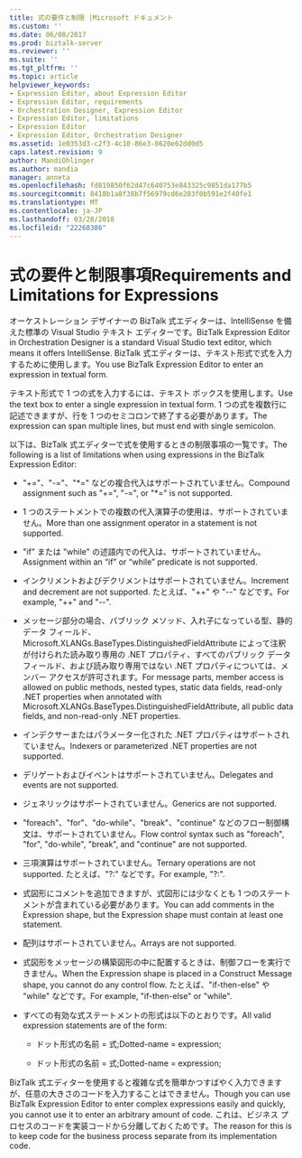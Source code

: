 ```yaml
---
title: 式の要件と制限 |Microsoft ドキュメント
ms.custom: ''
ms.date: 06/08/2017
ms.prod: biztalk-server
ms.reviewer: ''
ms.suite: ''
ms.tgt_pltfrm: ''
ms.topic: article
helpviewer_keywords:
- Expression Editor, about Expression Editor
- Expression Editor, requirements
- Orchestration Designer, Expression Editor
- Expression Editor, limitations
- Expression Editor
- Expression Editor, Orchestration Designer
ms.assetid: 1e0353d3-c2f3-4c10-86e3-8620e62dd0d5
caps.latest.revision: 9
author: MandiOhlinger
ms.author: mandia
manager: anneta
ms.openlocfilehash: fd819850f62d47c640753e843325c9851da177b5
ms.sourcegitcommit: 8418b1a8f38b7f56979cd6e203f0b591e2f40fe1
ms.translationtype: MT
ms.contentlocale: ja-JP
ms.lasthandoff: 03/28/2018
ms.locfileid: "22268386"
---
```

# <a name="requirements-and-limitations-for-expressions"></a><span data-ttu-id="07c42-102">式の要件と制限事項</span><span class="sxs-lookup"><span data-stu-id="07c42-102">Requirements and Limitations for Expressions</span></span>
<span data-ttu-id="07c42-103">オーケストレーション デザイナーの BizTalk 式エディターは、IntelliSense を備えた標準の Visual Studio テキスト エディターです。</span><span class="sxs-lookup"><span data-stu-id="07c42-103">BizTalk Expression Editor in Orchestration Designer is a standard Visual Studio text editor, which means it offers IntelliSense.</span></span> <span data-ttu-id="07c42-104">BizTalk 式エディターは、テキスト形式で式を入力するために使用します。</span><span class="sxs-lookup"><span data-stu-id="07c42-104">You use BizTalk Expression Editor to enter an expression in textual form.</span></span>  
  
 <span data-ttu-id="07c42-105">テキスト形式で 1 つの式を入力するには、テキスト ボックスを使用します。</span><span class="sxs-lookup"><span data-stu-id="07c42-105">Use the text box to enter a single expression in textual form.</span></span> <span data-ttu-id="07c42-106">1 つの式を複数行に記述できますが、行を 1 つのセミコロンで終了する必要があります。</span><span class="sxs-lookup"><span data-stu-id="07c42-106">The expression can span multiple lines, but must end with single semicolon.</span></span>  
  
 <span data-ttu-id="07c42-107">以下は、BizTalk 式エディターで式を使用するときの制限事項の一覧です。</span><span class="sxs-lookup"><span data-stu-id="07c42-107">The following is a list of limitations when using expressions in the BizTalk Expression Editor:</span></span>  
  
-   <span data-ttu-id="07c42-108">"+="、"-="、"\*=" などの複合代入はサポートされていません。</span><span class="sxs-lookup"><span data-stu-id="07c42-108">Compound assignment such as "+=", "-=", or "\*=" is not supported.</span></span>  
  
-   <span data-ttu-id="07c42-109">1 つのステートメントでの複数の代入演算子の使用は、サポートされていません。</span><span class="sxs-lookup"><span data-stu-id="07c42-109">More than one assignment operator in a statement is not supported.</span></span>  
  
-   <span data-ttu-id="07c42-110">"if" または "while" の述語内での代入は、サポートされていません。</span><span class="sxs-lookup"><span data-stu-id="07c42-110">Assignment within an “if” or “while” predicate is not supported.</span></span>  
  
-   <span data-ttu-id="07c42-111">インクリメントおよびデクリメントはサポートされていません。</span><span class="sxs-lookup"><span data-stu-id="07c42-111">Increment and decrement are not supported.</span></span> <span data-ttu-id="07c42-112">たとえば、"++" や "--" などです。</span><span class="sxs-lookup"><span data-stu-id="07c42-112">For example, "++" and "--".</span></span>  
  
-   <span data-ttu-id="07c42-113">メッセージ部分の場合、パブリック メソッド、入れ子になっている型、静的データ フィールド、Microsoft.XLANGs.BaseTypes.DistinguishedFieldAttribute によって注釈が付けられた読み取り専用の .NET プロパティ、すべてのパブリック データ フィールド、および読み取り専用ではない .NET プロパティについては、メンバー アクセスが許可されます。</span><span class="sxs-lookup"><span data-stu-id="07c42-113">For message parts, member access is allowed on public methods, nested types, static data fields, read-only .NET properties when annotated with Microsoft.XLANGs.BaseTypes.DistinguishedFieldAttribute, all public data fields, and non-read-only .NET properties.</span></span>  
  
-   <span data-ttu-id="07c42-114">インデクサーまたはパラメーター化された .NET プロパティはサポートされていません。</span><span class="sxs-lookup"><span data-stu-id="07c42-114">Indexers or parameterized .NET properties are not supported.</span></span>  
  
-   <span data-ttu-id="07c42-115">デリゲートおよびイベントはサポートされていません。</span><span class="sxs-lookup"><span data-stu-id="07c42-115">Delegates and events are not supported.</span></span>  
  
-   <span data-ttu-id="07c42-116">ジェネリックはサポートされていません。</span><span class="sxs-lookup"><span data-stu-id="07c42-116">Generics are not supported.</span></span>  
  
-   <span data-ttu-id="07c42-117">"foreach"、"for"、"do-while"、"break"、"continue" などのフロー制御構文は、サポートされていません。</span><span class="sxs-lookup"><span data-stu-id="07c42-117">Flow control syntax such as "foreach", "for", "do-while", "break", and "continue" are not supported.</span></span>  
  
-   <span data-ttu-id="07c42-118">三項演算はサポートされていません。</span><span class="sxs-lookup"><span data-stu-id="07c42-118">Ternary operations are not supported.</span></span> <span data-ttu-id="07c42-119">たとえば、"?:" などです。</span><span class="sxs-lookup"><span data-stu-id="07c42-119">For example, "?:".</span></span>  
  
-   <span data-ttu-id="07c42-120">式図形にコメントを追加できますが、式図形には少なくとも 1 つのステートメントが含まれている必要があります。</span><span class="sxs-lookup"><span data-stu-id="07c42-120">You can add comments in the Expression shape, but the Expression shape must contain at least one statement.</span></span>  
  
-   <span data-ttu-id="07c42-121">配列はサポートされていません。</span><span class="sxs-lookup"><span data-stu-id="07c42-121">Arrays are not supported.</span></span>  
  
-   <span data-ttu-id="07c42-122">式図形をメッセージの構築図形の中に配置するときは、制御フローを実行できません。</span><span class="sxs-lookup"><span data-stu-id="07c42-122">When the Expression shape is placed in a Construct Message shape, you cannot do any control flow.</span></span> <span data-ttu-id="07c42-123">たとえば、"if-then-else" や "while" などです。</span><span class="sxs-lookup"><span data-stu-id="07c42-123">For example, "if-then-else" or "while".</span></span>  
  
-   <span data-ttu-id="07c42-124">すべての有効な式ステートメントの形式は以下のとおりです。</span><span class="sxs-lookup"><span data-stu-id="07c42-124">All valid expression statements are of the form:</span></span>  
  
    -   <span data-ttu-id="07c42-125">ドット形式の名前 = 式;</span><span class="sxs-lookup"><span data-stu-id="07c42-125">Dotted-name = expression;</span></span>  
  
    -   <span data-ttu-id="07c42-126">ドット形式の名前 = 式;</span><span class="sxs-lookup"><span data-stu-id="07c42-126">Dotted-name = expression;</span></span>  
  
 <span data-ttu-id="07c42-127">BizTalk 式エディターを使用すると複雑な式を簡単かつすばやく入力できますが、任意の大きさのコードを入力することはできません。</span><span class="sxs-lookup"><span data-stu-id="07c42-127">Though you can use BizTalk Expression Editor to enter complex expressions easily and quickly, you cannot use it to enter an arbitrary amount of code.</span></span> <span data-ttu-id="07c42-128">これは、ビジネス プロセスのコードを実装コードから分離しておくためです。</span><span class="sxs-lookup"><span data-stu-id="07c42-128">The reason for this is to keep code for the business process separate from its implementation code.</span></span>
